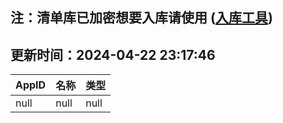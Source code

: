 ## 注：清单库已加密想要入库请使用 ([入库工具](https://github.com/BlankTMing/ManifestAutoUpdate/releases))

## 更新时间：2024-04-22 23:17:46
| AppID | 名称 | 类型  |
| :-------------------- | :----------------------------- | :----------- |
| null | null| null |
